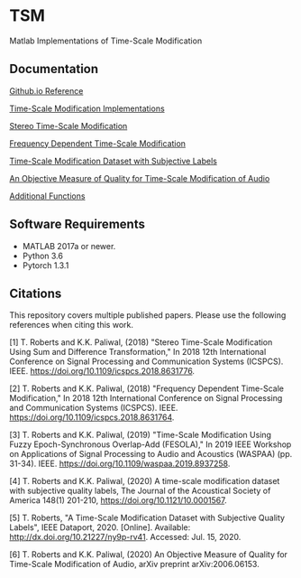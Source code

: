 # TSM
Matlab Implementations of Time-Scale Modification

## Documentation
[Github.io Reference](https://zygurt.github.io/TSM/)

[Time-Scale Modification Implementations](https://zygurt.github.io/TSM/methods)

[Stereo Time-Scale Modification](https://zygurt.github.io/TSM/stereo)

[Frequency Dependent Time-Scale Modification](https://zygurt.github.io/TSM/fdtsm)

[Time-Scale Modification Dataset with Subjective Labels](https://zygurt.github.io/TSM/subjective)

[An Objective Measure of Quality for Time-Scale Modification of Audio](https://zygurt.github.io/TSM/objective)

[Additional Functions](https://zygurt.github.io/TSM/functions)

## Software Requirements
- MATLAB 2017a or newer.
- Python 3.6
- Pytorch 1.3.1

## Citations

This repository covers multiple published papers.  Please use the following references when citing this work.

[1] T. Roberts and K.K. Paliwal, (2018) "Stereo Time-Scale Modification Using Sum and Difference Transformation," In 2018 12th International Conference on Signal Processing and Communication Systems (ICSPCS). IEEE. https://doi.org/10.1109/icspcs.2018.8631776.

[2] T. Roberts and K.K. Paliwal, (2018) "Frequency Dependent Time-Scale Modification," In 2018 12th International Conference on Signal Processing and Communication Systems (ICSPCS). IEEE. https://doi.org/10.1109/icspcs.2018.8631764.

[3] T. Roberts and K.K. Paliwal, (2019) "Time-Scale Modification Using Fuzzy Epoch-Synchronous Overlap-Add (FESOLA)," In 2019 IEEE Workshop on Applications of Signal Processing to Audio and Acoustics (WASPAA) (pp. 31-34). IEEE. https://doi.org/10.1109/waspaa.2019.8937258.

[4] T. Roberts and K.K. Paliwal, (2020) A time-scale modification dataset with subjective quality labels, The Journal of the Acoustical Society of America 148(1) 201-210, https://doi.org/10.1121/10.0001567.

[5] T. Roberts, "A Time-Scale Modification Dataset with Subjective Quality Labels", IEEE Dataport, 2020. [Online]. Available: http://dx.doi.org/10.21227/ny9p-rv41. Accessed: Jul. 15, 2020.

[6] T. Roberts and K.K. Paliwal, (2020) An Objective Measure of Quality for Time-Scale Modification of Audio, arXiv preprint arXiv:2006.06153.
